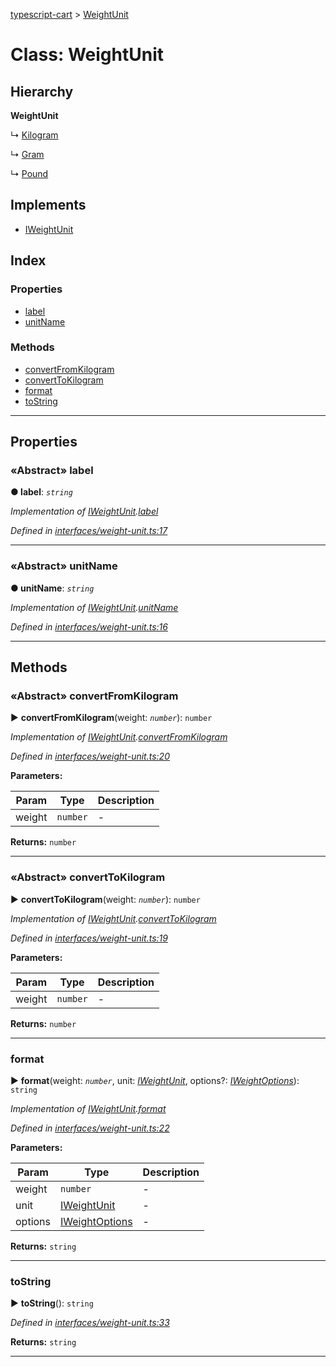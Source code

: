 [typescript-cart](../README.md) > [WeightUnit](../classes/weightunit.md)



# Class: WeightUnit

## Hierarchy

**WeightUnit**

↳  [Kilogram](kilogram.md)




↳  [Gram](gram.md)




↳  [Pound](pound.md)








## Implements

* [IWeightUnit](../interfaces/iweightunit.md)

## Index

### Properties

* [label](weightunit.md#label)
* [unitName](weightunit.md#unitname)


### Methods

* [convertFromKilogram](weightunit.md#convertfromkilogram)
* [convertToKilogram](weightunit.md#converttokilogram)
* [format](weightunit.md#format)
* [toString](weightunit.md#tostring)



---
## Properties
<a id="label"></a>

### «Abstract» label

**●  label**:  *`string`* 

*Implementation of [IWeightUnit](../interfaces/iweightunit.md).[label](../interfaces/iweightunit.md#label)*

*Defined in [interfaces/weight-unit.ts:17](https://github.com/FlareMind/typescript-cart/blob/0489372/src/interfaces/weight-unit.ts#L17)*





___

<a id="unitname"></a>

### «Abstract» unitName

**●  unitName**:  *`string`* 

*Implementation of [IWeightUnit](../interfaces/iweightunit.md).[unitName](../interfaces/iweightunit.md#unitname)*

*Defined in [interfaces/weight-unit.ts:16](https://github.com/FlareMind/typescript-cart/blob/0489372/src/interfaces/weight-unit.ts#L16)*





___


## Methods
<a id="convertfromkilogram"></a>

### «Abstract» convertFromKilogram

► **convertFromKilogram**(weight: *`number`*): `number`



*Implementation of [IWeightUnit](../interfaces/iweightunit.md).[convertFromKilogram](../interfaces/iweightunit.md#convertfromkilogram)*

*Defined in [interfaces/weight-unit.ts:20](https://github.com/FlareMind/typescript-cart/blob/0489372/src/interfaces/weight-unit.ts#L20)*



**Parameters:**

| Param | Type | Description |
| ------ | ------ | ------ |
| weight | `number`   |  - |





**Returns:** `number`





___

<a id="converttokilogram"></a>

### «Abstract» convertToKilogram

► **convertToKilogram**(weight: *`number`*): `number`



*Implementation of [IWeightUnit](../interfaces/iweightunit.md).[convertToKilogram](../interfaces/iweightunit.md#converttokilogram)*

*Defined in [interfaces/weight-unit.ts:19](https://github.com/FlareMind/typescript-cart/blob/0489372/src/interfaces/weight-unit.ts#L19)*



**Parameters:**

| Param | Type | Description |
| ------ | ------ | ------ |
| weight | `number`   |  - |





**Returns:** `number`





___

<a id="format"></a>

###  format

► **format**(weight: *`number`*, unit: *[IWeightUnit](../interfaces/iweightunit.md)*, options?: *[IWeightOptions](../interfaces/iweightoptions.md)*): `string`



*Implementation of [IWeightUnit](../interfaces/iweightunit.md).[format](../interfaces/iweightunit.md#format)*

*Defined in [interfaces/weight-unit.ts:22](https://github.com/FlareMind/typescript-cart/blob/0489372/src/interfaces/weight-unit.ts#L22)*



**Parameters:**

| Param | Type | Description |
| ------ | ------ | ------ |
| weight | `number`   |  - |
| unit | [IWeightUnit](../interfaces/iweightunit.md)   |  - |
| options | [IWeightOptions](../interfaces/iweightoptions.md)   |  - |





**Returns:** `string`





___

<a id="tostring"></a>

###  toString

► **toString**(): `string`



*Defined in [interfaces/weight-unit.ts:33](https://github.com/FlareMind/typescript-cart/blob/0489372/src/interfaces/weight-unit.ts#L33)*





**Returns:** `string`





___


